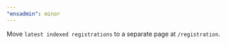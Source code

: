 ```yaml
---
"ensadmin": minor
---
```


Move `latest indexed registrations` to a separate page at `/registration`.
